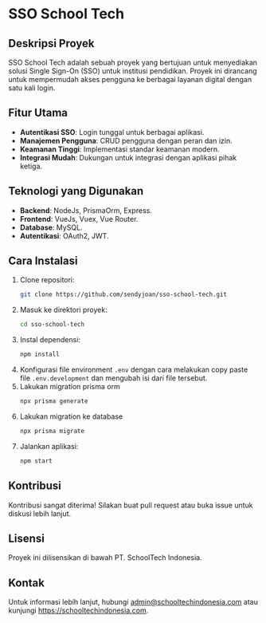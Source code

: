 # SSO School Tech

## Deskripsi Proyek
SSO School Tech adalah sebuah proyek yang bertujuan untuk menyediakan solusi Single Sign-On (SSO) untuk institusi pendidikan. Proyek ini dirancang untuk mempermudah akses pengguna ke berbagai layanan digital dengan satu kali login.

## Fitur Utama
- **Autentikasi SSO**: Login tunggal untuk berbagai aplikasi.
- **Manajemen Pengguna**: CRUD pengguna dengan peran dan izin.
- **Keamanan Tinggi**: Implementasi standar keamanan modern.
- **Integrasi Mudah**: Dukungan untuk integrasi dengan aplikasi pihak ketiga.

## Teknologi yang Digunakan
- **Backend**: NodeJs, PrismaOrm, Express.
- **Frontend**: VueJs, Vuex, Vue Router.
- **Database**: MySQL.
- **Autentikasi**: OAuth2, JWT.

## Cara Instalasi
1. Clone repositori:
    ```bash
    git clone https://github.com/sendyjoan/sso-school-tech.git
    ```
2. Masuk ke direktori proyek:
    ```bash
    cd sso-school-tech
    ```
3. Instal dependensi:
    ```bash
    npm install
    ```
4. Konfigurasi file environment `.env` dengan cara melakukan copy paste file `.env.development` dan mengubah isi dari file tersebut.
5. Lakukan migration prisma orm
    ```bash
    npx prisma generate
    ```
6. Lakukan migration ke database
    ```bash
    npx prisma migrate
    ```
7. Jalankan aplikasi:
    ```bash
    npm start
    ```

## Kontribusi
Kontribusi sangat diterima! Silakan buat pull request atau buka issue untuk diskusi lebih lanjut.

## Lisensi
Proyek ini dilisensikan di bawah PT. SchoolTech Indonesia.

## Kontak
Untuk informasi lebih lanjut, hubungi admin@schooltechindonesia.com atau kunjungi https://schooltechindonesia.com.
```